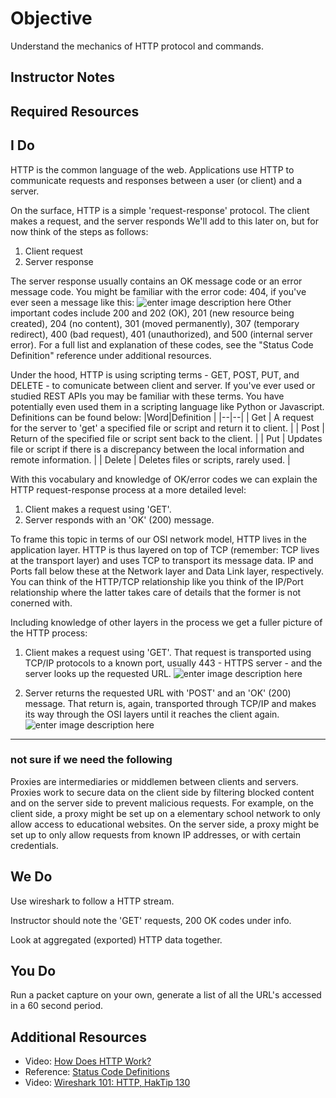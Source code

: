 # Objective

Understand the mechanics of HTTP protocol and commands.

## Instructor Notes

## Required Resources

## I Do

HTTP is the common language of the web. Applications use HTTP to communicate requests and responses between a user (or client) and a server.

On the surface, HTTP is a simple 'request-response' protocol. The client makes a request, and the server responds We'll add to this later on, but for now think of the steps as follows:

1. Client request
2. Server response

The server response usually contains an OK message code or an error message code. You might be familiar with the error code: 404, if you've ever seen a message like this:
![enter image description here](https://lh3.googleusercontent.com/hw7DDpu_ZwSxFNIWDQHGUaIV-2ZAtc-I6hLpnsKyV9qtZsPbAoW5VJuJZ_8zOIUZmSRsQNyvwXj-)
Other important codes include 200 and 202 (OK), 201 (new resource being created), 204 (no content), 301 (moved permanently), 307 (temporary redirect), 400 (bad request), 401 (unauthorized), and 500 (internal server error). For a full list and explanation of these codes, see the "Status Code Definition" reference under additional resources.

Under the hood, HTTP is using scripting terms - GET, POST, PUT, and DELETE - to comunicate between client and server. If you've ever used or studied REST APIs you may  be familiar with these terms. You have potentially even used them in a scripting language like Python or Javascript. Definitions can be found below:
|Word|Definition  |
|--|--|
| Get | A request for the server to 'get' a specified file or script and return it to client.   |
| Post | Return of the specified file or script sent back to the client.  |
| Put | Updates file or script if there is a discrepancy between the local information and remote information.  |
| Delete | Deletes files or scripts, rarely used. |

With this vocabulary and knowledge of OK/error codes we can explain the HTTP request-response process at a more detailed level:

1. Client makes a request using 'GET'.
2. Server responds with an 'OK' (200) message.

 To frame this topic in terms of our OSI network model, HTTP lives in the application layer. HTTP is thus layered on top of TCP (remember: TCP lives at the transport layer) and uses TCP to transport its message data. IP and Ports fall below these at the Network layer and Data Link layer, respectively. You can think of the HTTP/TCP relationship like you think of the IP/Port relationship where the latter takes care of details that the former is not conerned with.

Including knowledge of other layers in the process we get a fuller picture of the HTTP process:

1. Client makes a request using 'GET'.  That request is transported using TCP/IP protocols to a known port, usually 443 - HTTPS server - and the server looks up the requested URL.
![enter image description here](https://lh3.googleusercontent.com/4SuF0TSYAWp4lF6p3dA6m_UV7otb0C42gmgWWd5ftpQV-3l8i05wmYqhEX5CeHiW__H_s_UfPTQ-)

2. Server returns the requested URL with 'POST' and an 'OK' (200) message. That return is, again, transported through TCP/IP and makes its way through the OSI layers until it reaches the client again.
![enter image description here](https://lh3.googleusercontent.com/aiVXI9y8RX3y1DBkOwlP9wdUvWzQ4K5x4ktpklnv9bTeNYFDM2LWtA1TU3d48aBGoGSy4KEU2kLK)

---

### not sure if we need the following

Proxies are intermediaries or middlemen between clients and servers. Proxies work to secure data on the client side by filtering blocked content and on the server side to prevent malicious requests. For example, on the client side, a proxy might be set up on a elementary school network to only allow access to educational websites. On the server side, a proxy might be set up to only allow requests from known IP addresses, or with certain credentials.

## We Do

Use wireshark to follow a HTTP stream.

Instructor should note the 'GET' requests, 200 OK codes under info.

Look at aggregated (exported) HTTP data together.

## You Do

Run a packet capture on your own, generate a list of all the URL's accessed in a 60 second period.

## Additional Resources

- Video: [How Does HTTP Work?](https://www.youtube.com/watch?v=M_oTNuVNkms)
- Reference: [Status Code Definitions](https://www.w3.org/Protocols/rfc2616/rfc2616-sec10.html)
- Video: [Wireshark 101: HTTP, HakTip 130](https://www.youtube.com/watch?v=RYCH7-PfJpY)
